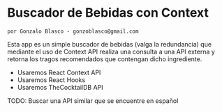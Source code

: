 # Buscador de Bebidas con Context

    por Gonzalo Blasco - gonzoblasco@gmail.com

Esta app es un simple buscador de bebidas (valga la redundancia) que mediante
el uso de Context API realiza una consulta a una API externa y retorna los
tragos recomendados que contengan dicho ingrediente.

* Usaremos React Context API
* Usaremos React Hooks
* Usaremos TheCocktailDB API

TODO: Buscar una API similar que se encuentre en español
